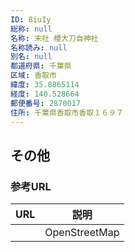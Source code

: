```yaml
---
ID: 8iuIy
総称: null
名称: 末社 櫻大刀自神社
名称読み: null
別名: null
都道府県: 千葉県
区域: 香取市
緯度: 35.8865114
経度: 140.528664
郵便番号: 2870017
住所: 千葉県香取市香取１６９７
---
```


## その他

### 参考URL

| URL | 説明          |
| --- | ------------- |
|     | OpenStreetMap |
